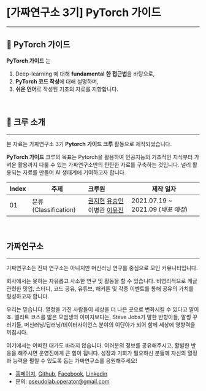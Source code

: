 # **[가짜연구소 3기] PyTorch 가이드**

---

## 📔 **PyTorch 가이드**

**PyTorch 가이드** 는 

1. Deep-learning 에 대해 **fundamental 한 접근법**을 바탕으로,
2. **PyTorch  코드 작성**에 대해 설명하며,
3. **쉬운 언어**로 작성된 기초의 자료를 지향합니다.

</br>

## 🦁 **크루 소개**

---

본 자료는 가짜연구소 3기 **Pytorch 가이드 크루** 활동으로 제작되었습니다.

**PyTorch 가이드** 크루의 목표는 Pytorch을 활용하여 인공지능의 기초적인 지식부터 가벼운 활용까지 다룰 수 있는 가짜연구소만의 탄탄한 자료를 구축하는 것입니다. 널리 활용되는 자료를 만들어 AI 생태계에 기여하고자 합니다. 

| Index | 주제                  | 크루원                                                       | 제작 일자                          |
| ----- | --------------------- | :----------------------------------------------------------- | ---------------------------------- |
| 01    | 분류 (Classification) | [권지현](https://github.com/Jihyun22) [유승민](https://github.com/WeissYu) 이병관 [이유진](https://github.com/eugene9212) | 2021.07.19 ~ 2021.09 (*배포 예정*) |

</br>

## **가짜연구소**

---

가짜연구소는 진짜 연구소는 아니지만 머신러닝 연구를 중심으로 모인 커뮤니티입니다.

회사에서는 못하는 자유롭고 사소한 연구 및 활동을 할 수 있습니다. 비영리적으로 케글 관련한 밋업, 스터디, 코드 공유, 유튜브, 해커톤 및 각종 이벤트를 통해 공유의 가치를 형성하고자 합니다.

우리는 믿습니다. 열정을 가진 사람들이 세상을 더 나은 곳으로 변화시킬 수 있다고 말이죠. 엘리트 코스를 밟은 모범생의 이미지보다는, Steve Jobs가 말한 반항아들, 말썽 꾸러기들, 머신러닝/딥러닝/데이터사이언스 분야의 이단아가 되어 함께 세상에 영향력을 끼칩시다.

여기에서는 어떠한 대가도 바라지 않습니다. 여러분의 정보를 공유해주시고, 활발한 반응을 해주시면 운영진에게 큰 힘이 됩니다. 성장과 기회가 필요하신 분들께 자신의 열정과 능력을 펼칠 수 있도록 돕는 가짜연구소를 응원해주세요!

- [홈페이지](https://pseudo-lab.com/), [Github](https://github.com/Pseudo-Lab), [Facebook](https://www.facebook.com/groups/pseudolab/), [Linkedin](https://www.linkedin.com/company/pseudolab/?originalSubdomain=kr)
- 문의: [pseudolab.operator@gmail.com](mailto:pseudolab.operator@gmail.com)